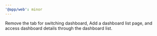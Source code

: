 ```yaml
---
'@app/web': minor
---
```


Remove the tab for switching dashboard, Add a dashboard list page, and access dashboard details through the dashboard list.
